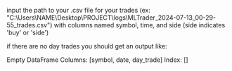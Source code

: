 input the path to your .csv file for your trades (ex: "C:\Users\NAME\Desktop\PROJECT\logs\MLTrader_2024-07-13_00-29-55_trades.csv") with columns named symbol, time, and side (side indicates 'buy' or 'side')

if there are no day trades you should get an output like:

Empty DataFrame
Columns: [symbol, date, day_trade]
Index: []

